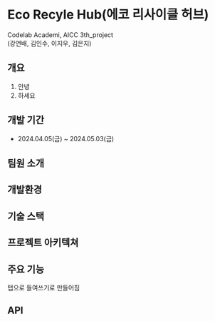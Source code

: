 # Eco Recyle Hub(에코 리사이클 허브)

 Codelab Academi, AICC 3th_project  
 (강연배, 김인수, 이지우, 김은지)
 
 ## 개요
1. 안녕
2. 하세요

## 개발 기간
- 2024.04.05(금) ~ 2024.05.03(금)

## 팀원 소개

## 개발환경

## 기술 스택

## 프로젝트 아키텍쳐

## 주요 기능
 탭으로 들여쓰기로 만들어짐

## API
